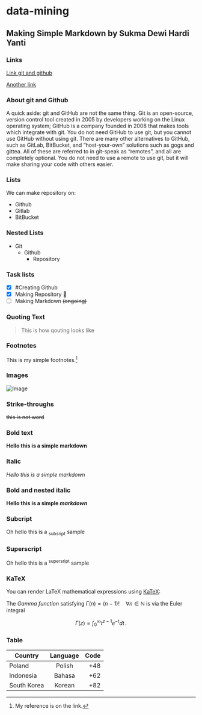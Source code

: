 # data-mining

## Making Simple Markdown by Sukma Dewi Hardi Yanti



### Links
[Link git and github](https://product.hubspot.com/blog/git-and-github-tutorial-for-beginners)

[Another link](https://docs.github.com/en/get-started/writing-on-github/getting-started-with-writing-and-formatting-on-github/basic-writing-and-formatting-syntax)

### About git and Github
A quick aside: git and GitHub are not the same thing. Git is an open-source, version control tool created in 2005 by developers working on the Linux operating system; GitHub is a company founded in 2008 that makes tools which integrate with git. You do not need GitHub to use git, but you cannot use GitHub without using git. There are many other alternatives to GitHub, such as GitLab, BitBucket, and “host-your-own” solutions such as gogs and gittea. All of these are referred to in git-speak as “remotes”, and all are completely optional. You do not need to use a remote to use git, but it will make sharing your code with others easier.

### Lists
We can make repository on:
- Github
- Gitlab
- BitBucket

### Nested Lists
- Git
  - Github
    - Repository

### Task lists
- [x] #Creating Github
- [x] Making Repository 🌼
- [ ] Making Markdown ~~(ongoing)~~

### Quoting Text
> This is how qouting looks like

### Footnotes
This is my simple footnotes.[^1]

[^1]: My reference is on the link.

### Images
![Image](https://media.gcflearnfree.org/content/55e0730c7dd48174331f5164_01_17_2014/whatisacomputer_laptop_computers.jpg)

### Strike-throughs
~~this is not word~~

### Bold text
**Hello this is a simple markdown**

### Italic
*Hello this is a simple markdown*

### Bold and nested italic
**Hello this is a simple _markdown_**

### Subcript
Oh hello this is a <sub> subsript</sub> sample

### Superscript
Oh hello this is a <sup> supersript</sup> sample

### KaTeX
You can render LaTeX mathematical expressions using [KaTeX](https://khan.github.io/KaTeX/):

The *Gamma function* satisfying $\Gamma(n) = (n-1)!\quad\forall n\in\mathbb N$ is via the Euler integral

$$
\Gamma(z) = \int_0^\infty t^{z-1}e^{-t}dt\,.
$$

### Table

| Country       | Language      | Code  |
| ------------- |:-------------:| -----:|
| Poland        | Polish        |   +48 |
| Indonesia     | Bahasa        |   +62 |
| South Korea   | Korean        |   +82 |

